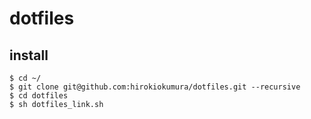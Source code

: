 # dotfiles

## install
```
$ cd ~/
$ git clone git@github.com:hirokiokumura/dotfiles.git --recursive
$ cd dotfiles
$ sh dotfiles_link.sh
```
